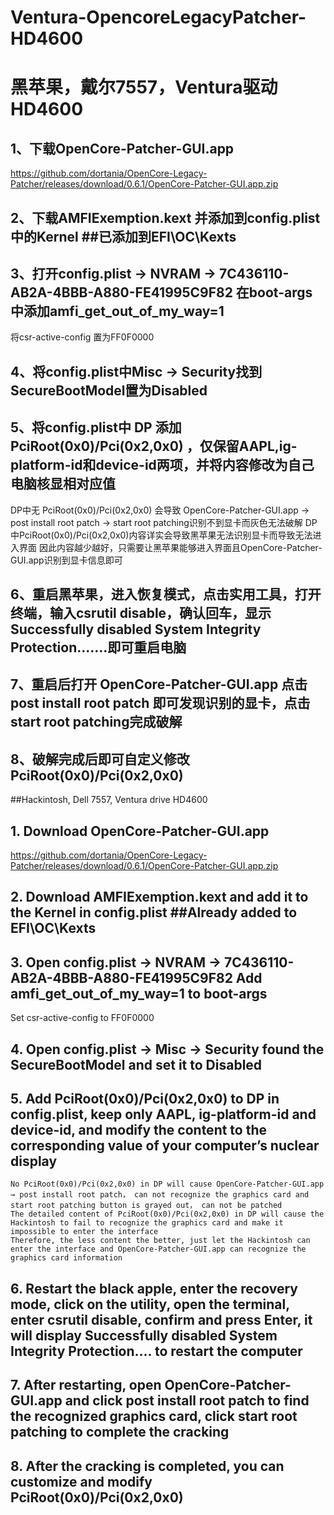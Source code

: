 # Ventura-OpencoreLegacyPatcher-HD4600

# 黑苹果，戴尔7557，Ventura驱动HD4600

## 1、下载OpenCore-Patcher-GUI.app
   https://github.com/dortania/OpenCore-Legacy-Patcher/releases/download/0.6.1/OpenCore-Patcher-GUI.app.zip
## 2、下载AMFIExemption.kext 并添加到config.plist中的Kernel  ##已添加到EFI\OC\Kexts
## 3、打开config.plist → NVRAM → 7C436110-AB2A-4BBB-A880-FE41995C9F82  在boot-args中添加amfi_get_out_of_my_way=1
   将csr-active-config 置为FF0F0000
## 4、将config.plist中Misc → Security找到SecureBootModel置为Disabled
## 5、将config.plist中 DP 添加 PciRoot(0x0)/Pci(0x2,0x0) ，仅保留AAPL,ig-platform-id和device-id两项，并将内容修改为自己电脑核显相对应值
   DP中无 PciRoot(0x0)/Pci(0x2,0x0) 会导致 OpenCore-Patcher-GUI.app → post install root patch → start root patching识别不到显卡而灰色无法破解
   DP中PciRoot(0x0)/Pci(0x2,0x0)内容详实会导致黑苹果无法识别显卡而导致无法进入界面
   因此内容越少越好，只需要让黑苹果能够进入界面且OpenCore-Patcher-GUI.app识别到显卡信息即可
## 6、重启黑苹果，进入恢复模式，点击实用工具，打开终端，输入csrutil disable，确认回车，显示Successfully disabled System Integrity Protection.……即可重启电脑
## 7、重启后打开 OpenCore-Patcher-GUI.app 点击 post install root patch 即可发现识别的显卡，点击start root patching完成破解
## 8、破解完成后即可自定义修改PciRoot(0x0)/Pci(0x2,0x0)



##Hackintosh, Dell 7557, Ventura drive HD4600


## 1. Download OpenCore-Patcher-GUI.app
   https://github.com/dortania/OpenCore-Legacy-Patcher/releases/download/0.6.1/OpenCore-Patcher-GUI.app.zip
## 2. Download AMFIExemption.kext and add it to the Kernel in config.plist ##Already added to EFI\OC\Kexts
## 3. Open config.plist → NVRAM → 7C436110-AB2A-4BBB-A880-FE41995C9F82 Add amfi_get_out_of_my_way=1 to boot-args
   Set csr-active-config to FF0F0000
## 4. Open config.plist → Misc → Security found the SecureBootModel and set it to Disabled
## 5. Add PciRoot(0x0)/Pci(0x2,0x0) to DP in config.plist, keep only AAPL, ig-platform-id and device-id, and modify the content to the corresponding value of your computer’s nuclear display
    No PciRoot(0x0)/Pci(0x2,0x0) in DP will cause OpenCore-Patcher-GUI.app → post install root patch， can not recognize the graphics card and start root patching button is grayed out， can not be patched
    The detailed content of PciRoot(0x0)/Pci(0x2,0x0) in DP will cause the Hackintosh to fail to recognize the graphics card and make it impossible to enter the interface
    Therefore, the less content the better, just let the Hackintosh can enter the interface and OpenCore-Patcher-GUI.app can recognize the graphics card information
## 6. Restart the black apple, enter the recovery mode, click on the utility, open the terminal, enter csrutil disable, confirm and press Enter, it will display Successfully disabled System Integrity Protection.... to restart the computer
## 7. After restarting, open OpenCore-Patcher-GUI.app and click post install root patch to find the recognized graphics card, click start root patching to complete the cracking
## 8. After the cracking is completed, you can customize and modify PciRoot(0x0)/Pci(0x2,0x0)
